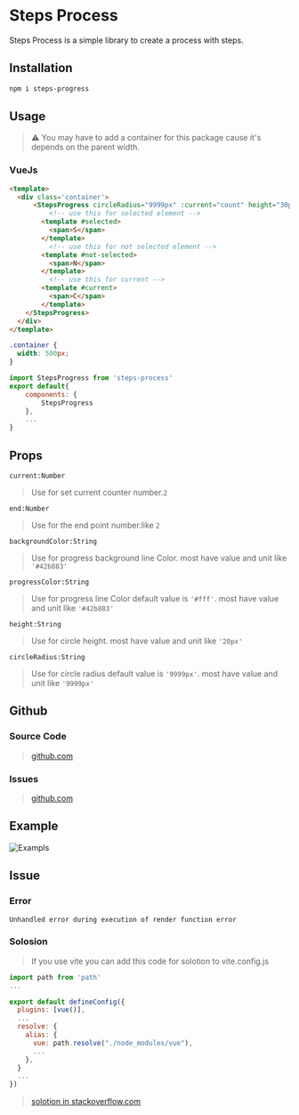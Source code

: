 # Steps Process
<!-- description -->
Steps Process is a simple library to create a process with steps.

## Installation

```bash
npm i steps-progress
```

## Usage

> ⚠ You may have to add a container for this package cause it's depends on the parent width.

### VueJs

```html
<template>
  <div class='container'>
      <StepsProgress circleRadius="9999px" :current="count" height="30px" :end="5" backgroundColor="#42b883">
          <!-- use this for selected element -->
        <template #selected>
          <span>S</span>
        </template>
          <!-- use this for not selected element -->
        <template #not-selected>
          <span>N</span>
        </template>
          <!-- use this for current -->
        <template #current>
          <span>C</span>
        </template>
    </StepsProgress>
  </div>
</template>
```

```css
.container {
  width: 500px;
}
```

```js
import StepsProgress from 'steps-process'
export default{
    components: {
        StepsProgress
    },
    ...
}
```

## Props

```current:Number```  
> Use for set current counter number.```2```

 ```end:Number```
> Use for the end point number.like ```2```

 ```backgroundColor:String```
> Use for progress background line Color. most have value and unit like ```'#42b883'```

 ```progressColor:String```
> Use for progress line Color default value is ```'#fff'```. most have value and unit like ```'#42b883'```

 ```height:String```
> Use for circle height. most have value and unit like ```'20px'```

 ```circleRadius:String```
> Use for circle radius default value is ```'9999px'```. most have value and unit like ```'9999px'```

## Github

### Source Code

> [github.com](https://github.com/GhaziRiyadh/StepsProgress)

### Issues

> [github.com](https://github.com/GhaziRiyadh/StepsProgress/issues)

## Example

<!-- gif-->
![Exampls](./Files/videos/exampels.gif)

## Issue

### Error

```Unhandled error during execution of render function error```

### Solosion

> If you use vite you can add this code for solotion to vite.config.js

```js
import path from 'path'
...

export default defineConfig({
  plugins: [vue()],
  ...
  resolve: {
    alias: {
      vue: path.resolve("./node_modules/vue"),
      ...
    },
  }
  ...
})
```

> [solotion in stackoverflow.com](https://stackoverflow.com/questions/72403717/using-vue-slots-in-library-gives-currentrenderinginstance-is-null)

